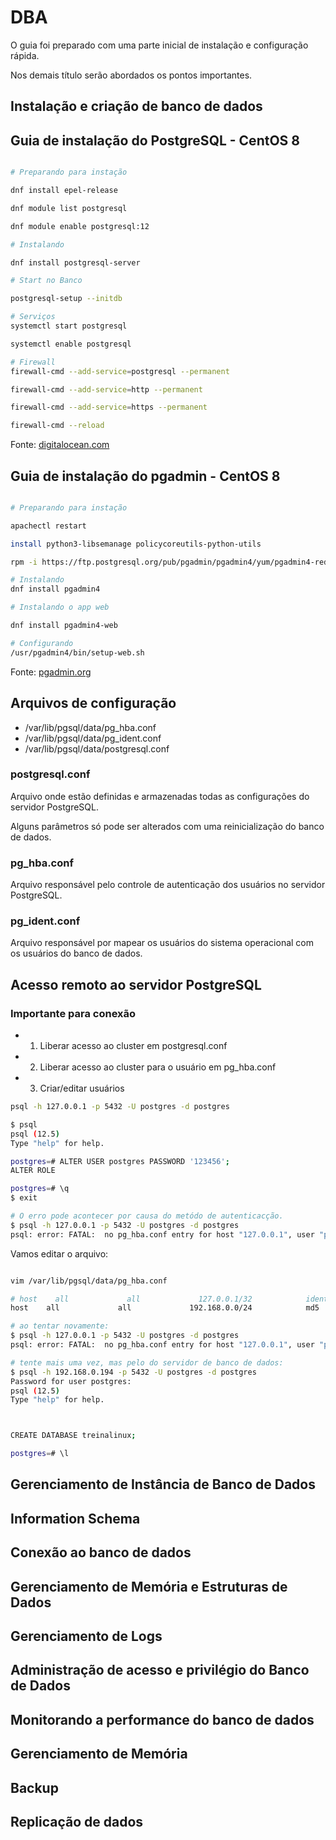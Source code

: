 # DBA

O guia foi preparado com uma parte inicial de instalação e configuração rápida.

Nos demais título serão abordados os pontos importantes.

## Instalação e criação de  banco de dados

## Guia de instalação do PostgreSQL - CentOS 8

```bash

# Preparando para instação

dnf install epel-release

dnf module list postgresql

dnf module enable postgresql:12

# Instalando

dnf install postgresql-server

# Start no Banco

postgresql-setup --initdb

# Serviços
systemctl start postgresql

systemctl enable postgresql

# Firewall
firewall-cmd --add-service=postgresql --permanent

firewall-cmd --add-service=http --permanent

firewall-cmd --add-service=https --permanent

firewall-cmd --reload


```


Fonte: [digitalocean.com](https://www.digitalocean.com/community/tutorials/how-to-install-and-use-postgresql-on-centos-8-pt)

## Guia de instalação do pgadmin - CentOS 8


```bash

# Preparando para instação

apachectl restart

install python3-libsemanage policycoreutils-python-utils

rpm -i https://ftp.postgresql.org/pub/pgadmin/pgadmin4/yum/pgadmin4-redhat-repo-1-1.noarch.rpm

# Instalando
dnf install pgadmin4

# Instalando o app web

dnf install pgadmin4-web

# Configurando
/usr/pgadmin4/bin/setup-web.sh

```

Fonte: [pgadmin.org](https://www.pgadmin.org/download/pgadmin-4-rpm/)

## Arquivos de configuração

- /var/lib/pgsql/data/pg_hba.conf
- /var/lib/pgsql/data/pg_ident.conf
- /var/lib/pgsql/data/postgresql.conf

### postgresql.conf

Arquivo onde estão definidas e armazenadas todas as configurações do servidor
PostgreSQL.

Alguns parâmetros só pode ser alterados com uma reinicialização do banco de
dados.


### pg_hba.conf
Arquivo responsável pelo controle de autenticação dos usuários no servidor PostgreSQL.

### pg_ident.conf
Arquivo responsável por mapear os usuários do sistema operacional com os
usuários do banco de dados.


## Acesso remoto ao servidor PostgreSQL

### Importante para conexão

- 1. Liberar acesso ao cluster em postgresql.conf
- 2. Liberar acesso ao cluster para o usuário em pg_hba.conf
- 3. Criar/editar usuários


```bash
psql -h 127.0.0.1 -p 5432 -U postgres -d postgres
```

```bash
$ psql
psql (12.5)
Type "help" for help.

postgres=# ALTER USER postgres PASSWORD '123456';
ALTER ROLE

postgres=# \q
$ exit

```

```bash
# O erro pode acontecer por causa do metódo de autenticacção.
$ psql -h 127.0.0.1 -p 5432 -U postgres -d postgres
psql: error: FATAL:  no pg_hba.conf entry for host "127.0.0.1", user "postgres", database "postgres", SSL off
```

Vamos editar o arquivo:



```bash

vim /var/lib/pgsql/data/pg_hba.conf

# host    all             all             127.0.0.1/32            ident
host    all             all             192.168.0.0/24            md5

# ao tentar novamente:
$ psql -h 127.0.0.1 -p 5432 -U postgres -d postgres
psql: error: FATAL:  no pg_hba.conf entry for host "127.0.0.1", user "postgres", database "postgres", SSL off
```

```bash
# tente mais uma vez, mas pelo do servidor de banco de dados:
$ psql -h 192.168.0.194 -p 5432 -U postgres -d postgres
Password for user postgres:
psql (12.5)
Type "help" for help.



CREATE DATABASE treinalinux;

postgres=# \l

```

## Gerenciamento de Instância de Banco de Dados

## Information Schema

## Conexão ao banco de dados

## Gerenciamento de Memória e Estruturas de Dados

## Gerenciamento de Logs

## Administração de acesso e privilégio do Banco de Dados

## Monitorando a performance do banco de dados

## Gerenciamento de Memória

## Backup

## Replicação de dados
